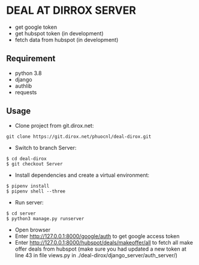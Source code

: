 # DEAL AT DIRROX SERVER
* get google token
* get hubspot token (in development)
* fetch data from hubspot (in development)

## Requirement
* python 3.8
* django 
* authlib
* requests

## Usage
* Clone project from git.dirox.net:
```
git clone https://git.dirox.net/phuocnl/deal-dirox.git
```
* Switch to branch Server:
```
$ cd deal-dirox
$ git checkout Server
```
* Install dependencies and create a virtual environment:
```
$ pipenv install
$ pipenv shell --three
```
* Run server:
```
$ cd server
$ python3 manage.py runserver
```
* Open browser
* Enter http://127.0.0.1:8000/google/auth to get google access token
* Enter http://127.0.0.1:8000/hubspot/deals/makeoffer/all to fetch all make offer deals from hubspot (make sure you had updated a new token at line 43 in file views.py in ./deal-dirox/django_server/auth_server/)